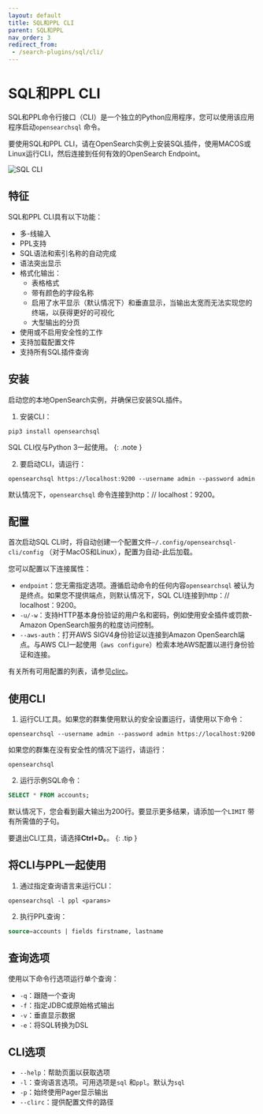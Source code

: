 ```yaml
---
layout: default
title: SQL和PPL CLI
parent: SQL和PPL
nav_order: 3
redirect_from:
 - /search-plugins/sql/cli/
---
```


# SQL和PPL CLI

SQL和PPL命令行接口（CLI）是一个独立的Python应用程序，您可以使用该应用程序启动`opensearchsql` 命令。

 要使用SQL和PPL CLI，请在OpenSearch实例上安装SQL插件，使用MACOS或Linux运行CLI，然后连接到任何有效的OpenSearch Endpoint。

![SQL CLI]({{site.url}}{{site.baseurl}}/images/cli.gif)

## 特征

SQL和PPL CLI具有以下功能：

- 多-线输入
- PPL支持
- SQL语法和索引名称的自动完成
- 语法突出显示
- 格式化输出：
  - 表格格式
  - 带有颜色的字段名称
  - 启用了水平显示（默认情况下）和垂直显示，当输出太宽而无法实现您的终端，以获得更好的可视化
  - 大型输出的分页
- 使用或不启用安全性的工作
- 支持加载配置文件
- 支持所有SQL插件查询

## 安装

启动您的本地OpenSearch实例，并确保已安装SQL插件。

1. 安装CLI：
```console
pip3 install opensearchsql
```

SQL CLI仅与Python 3一起使用。
{: .note }

2. 要启动CLI，请运行：
```console
opensearchsql https://localhost:9200 --username admin --password admin
```
默认情况下，`opensearchsql` 命令连接到http：// localhost：9200。

## 配置

首次启动SQL CLI时，将自动创建一个配置文件`~/.config/opensearchsql-cli/config` （对于MacOS和Linux），配置为自动-此后加载。

您可以配置以下连接属性：

- `endpoint`：您无需指定选项。遵循启动命令的任何内容`opensearchsql` 被认为是终点。如果您不提供端点，则默认情况下，SQL CLI连接到http：// localhost：9200。
- `-u/-w`：支持HTTP基本身份验证的用户名和密码，例如使用安全插件或罚款-Amazon OpenSearch服务的粒度访问控制。
- `--aws-auth`：打开AWS SIGV4身份验证以连接到Amazon OpenSearch端点。与AWS CLI一起使用（`aws configure`）检索本地AWS配置以进行身份验证和连接。

有关所有可用配置的列表，请参见[clirc](https://github.com/opensearch-project/sql/blob/1.x/sql-cli/src/opensearch_sql_cli/conf/clirc)。

## 使用CLI

1. 运行CLI工具。如果您的群集使用默认的安全设置运行，请使用以下命令：
```console
opensearchsql --username admin --password admin https://localhost:9200
```
如果您的群集在没有安全性的情况下运行，请运行：
```console
opensearchsql
```

2. 运行示例SQL命令：
```sql
SELECT * FROM accounts;
```

默认情况下，您会看到最大输出为200行。要显示更多结果，请添加一个`LIMIT` 带有所需值的子句。

要退出CLI工具，请选择**Ctrl+D。**。
{: .tip }

## 将CLI与PPL一起使用

1. 通过指定查询语言来运行CLI：
```console
opensearchsql -l ppl <params>
```

2. 执行PPL查询：
```sql
source=accounts | fields firstname, lastname
```

## 查询选项

使用以下命令行选项运行单个查询：

- `-q`：跟随一个查询
- `-f`：指定JDBC或原始格式输出
- `-v`：垂直显示数据
- `-e`：将SQL转换为DSL

## CLI选项

- `--help`：帮助页面以获取选项
- `-l`：查询语言选项。可用选项是`sql` 和`ppl`。默认为`sql`
- `-p`：始终使用Pager显示输出
- `--clirc`：提供配置文件的路径

